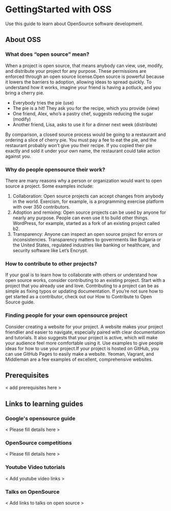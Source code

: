 # GettingStarted with OSS
Use this guide to learn about OpenSource software development. 

## About OSS

### What does “open source” mean?
When a project is open source, that means anybody can view, use, modify, and distribute your project for any purpose. These permissions are enforced through an open source license.Open source is powerful because it lowers the barriers to adoption, allowing ideas to spread quickly.
To understand how it works, imagine your friend is having a potluck, and you bring a cherry pie.
* Everybody tries the pie (use)
* The pie is a hit! They ask you for the recipe, which you provide (view)
* One friend, Alex, who’s a pastry chef, suggests reducing the sugar (modify)
* Another friend, Lisa, asks to use it for a dinner next week (distribute)

By comparison, a closed source process would be going to a restaurant and ordering a slice of cherry pie. You must pay a fee to eat the pie, and the restaurant probably won’t give you their recipe. If you copied their pie exactly and sold it under your own name, the restaurant could take action against you.

### Why do people opensource their work? 
There are many reasons why a person or organization would want to open source a project. Some examples include:
1. Collaboration: Open source projects can accept changes from anybody in the world. Exercism, for example, is a programming exercise platform with over 350 contributors.
2. Adoption and remixing: Open source projects can be used by anyone for nearly any purpose. People can even use it to build other things. WordPress, for example, started as a fork of an existing project called b2.
3. Transparency: Anyone can inspect an open source project for errors or inconsistencies. Transparency matters to governments like Bulgaria or the United States, regulated industries like banking or healthcare, and security software like Let’s Encrypt.

### How to contribute to other projects?
If your goal is to learn how to collaborate with others or understand how open source works, consider contributing to an existing project. Start with a project that you already use and love. Contributing to a project can be as simple as fixing typos or updating documentation.
If you’re not sure how to get started as a contributor, check out our How to Contribute to Open Source guide.

### Finding people for your own opensource project
Consider creating a website for your project. A website makes your project friendlier and easier to navigate, especially paired with clear documentation and tutorials. It also suggests that your project is active, which will make your audience feel more comfortable using it. Use examples to give people ideas for how to use your project.If your project is hosted on GitHub, you can use GitHub Pages to easily make a website. Yeoman, Vagrant, and Middleman are a few examples of excellent, comprehensive websites.

## Prerequisites
< add prerequisites here >

## Links to learning guides

### Google's opensource guide
 < Please fill details here >

### OpenSource competitions
  < Please fill details here >

### Youtube Video tutorials
  < Add youtube video links >

### Talks on OpenSource
  < Add links to talks on open source >